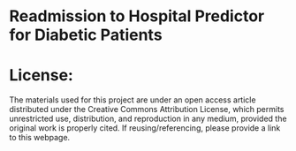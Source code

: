 # Readmission to Hospital Predictor for Diabetic Patients 


# License:
The materials used for this project are under an open access article distributed under the Creative Commons Attribution License, which permits unrestricted use, distribution, and reproduction in any medium, provided the original work is properly cited. If reusing/referencing, please provide a link to this webpage. 
